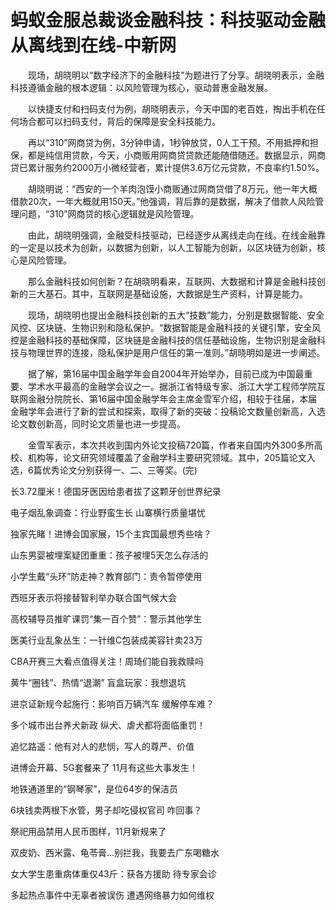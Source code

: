 # 蚂蚁金服总裁谈金融科技：科技驱动金融从离线到在线-中新网

　　现场，胡晓明以“数字经济下的金融科技”为题进行了分享。胡晓明表示，金融科技遵循金融的根本逻辑：以风险管理为核心，驱动普惠金融发展。

　　以快捷支付和扫码支付为例，胡晓明表示，今天中国的老百姓，掏出手机在任何场合都可以扫码支付，背后的保障是安全科技能力。

　　再以“310”网商贷为例，3分钟申请，1秒钟放贷，0人工干预。不用抵押和担保，都是纯信用贷款，今天，小商贩用网商贷贷款还能随借随还。数据显示，网商贷已累计服务约2000万小微经营者，累计提供3.6万亿元贷款，不良率约1.50%。

　　胡晓明说：“西安的一个羊肉泡馍小商贩通过网商贷借了8万元，他一年大概借款20次，一年大概就用150天。”他强调，背后靠的是数据，解决了借款人风险管理问题，“310”网商贷的核心逻辑就是风险管理。

　　由此，胡晓明强调，金融受科技驱动，已经逐步从离线走向在线。在线金融靠的一定是以技术为创新，以数据为创新，以人工智能为创新，以区块链为创新，核心是风险管理。

　　那么金融科技如何创新？在胡晓明看来，互联网、大数据和计算是金融科技创新的三大基石。其中，互联网是基础设施，大数据是生产资料，计算是能力。

　　现场，胡晓明也提出金融科技创新的五大“技数”能力，分别是数据智能、安全风控、区块链、生物识别和隐私保护。“数据智能是金融科技的关键引擎，安全风控是金融科技的基础保障，区块链是金融科技的信任基础设施，生物识别是金融科技与物理世界的连接，隐私保护是用户信任的第一准则。”胡晓明如是进一步阐述。

　　据了解，第16届中国金融学年会自2004年开始举办，目前已成为中国最重要、学术水平最高的金融学会议之一。据浙江省特级专家、浙江大学工程师学院互联网金融分院院长、第16届中国金融学年会主席金雪军介绍，相较于往届，本届金融学年会进行了新的尝试和探索，取得了新的突破：投稿论文数量创新高，入选论文数创新高，同时论文质量也进一步提高。

　　金雪军表示，本次共收到国内外论文投稿720篇，作者来自国内外300多所高校、机构等，论文研究领域覆盖了金融学科主要研究领域。其中，205篇论文入选，6篇优秀论文分别获得一、二、三等奖。(完)

长3.72厘米！德国牙医因给患者拔了这颗牙创世界纪录

电子烟乱象调查：行业野蛮生长 山寨横行质量堪忧

独家先睹！进博会国家展，15个主宾国最想秀些啥？  

山东男婴被埋案疑团重重：孩子被埋5天怎么存活的

小学生戴“头环”防走神？教育部门：责令暂停使用

西班牙表示将接替智利举办联合国气候大会

高校辅导员推旷课罚“集一百个赞”：警示其他学生

医美行业乱象丛生：一针维C包装成美容针卖23万

CBA开赛三大看点值得关注！周琦们能自我救赎吗

黄牛“圈钱”、热情“退潮” 盲盒玩家：我想退坑

进京证新规今起施行：影响百万辆汽车 缓解停车难？

多个城市出台养犬新政 纵犬、虐犬都将面临重罚！

追忆路遥：他有对人的悲悯，写人的尊严、价值

进博会开幕、5G套餐来了 11月有这些大事发生！

地铁通道里的“钢琴家”，是位64岁的保洁员

6块钱卖两根下水管，男子却吃侵权官司 咋回事？

祭祀用品禁用人民币图样，11月新规来了

双皮奶、西米露、龟苓膏…别拦我，我要去广东喝糖水

女大学生患重病体重仅43斤：获各方援助 待专家会诊

多起热点事件中无辜者被误伤 遭遇网络暴力如何维权
